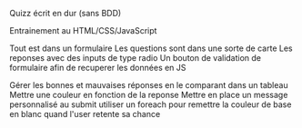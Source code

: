 Quizz écrit en dur (sans BDD)

Entrainement au HTML/CSS/JavaScript

Tout est dans un formulaire 
Les questions sont dans une sorte de carte
Les reponses avec des inputs de type radio 
Un bouton de validation de formulaire afin de recuperer les données en JS 

Gérer les bonnes et mauvaises réponses en le comparant dans un tableau 
Mettre une couleur en fonction de la reponse
Mettre en place un message personnalisé au submit
utiliser un foreach pour remettre la couleur de base en blanc quand l'user retente sa chance
